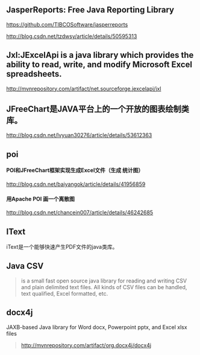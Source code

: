 

## JasperReports: Free Java Reporting Library
https://github.com/TIBCOSoftware/jasperreports

http://blog.csdn.net/tzdwsy/article/details/50595313

## Jxl:JExcelApi is a java library which provides the ability to read, write, and modify Microsoft Excel spreadsheets.
http://mvnrepository.com/artifact/net.sourceforge.jexcelapi/jxl

## JFreeChart是JAVA平台上的一个开放的图表绘制类库。
http://blog.csdn.net/lvyuan30276/article/details/53612363

## poi
#### POI和JFreeChart框架实现生成Excel文件（生成 统计图）
http://blog.csdn.net/baiyangok/article/details/41956859
#### 用Apache POI 画一个离散图
http://blog.csdn.net/chancein007/article/details/46242685

## IText
iText是一个能够快速产生PDF文件的java类库。

## Java CSV 
>is a small fast open source java library for reading and writing CSV and plain delimited text files. All kinds of CSV files can be handled, text qualified, Excel formatted, etc.


## docx4j 
JAXB-based Java library for Word docx, Powerpoint pptx, and Excel xlsx files
> http://mvnrepository.com/artifact/org.docx4j/docx4j

